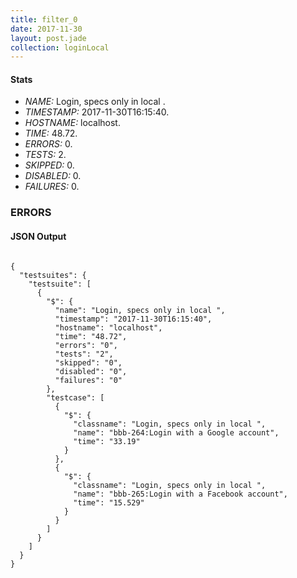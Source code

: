 ```yaml
---
title: filter_0
date: 2017-11-30
layout: post.jade
collection: loginLocal
---
```


#### Stats
- *NAME:* Login, specs only in local .
- *TIMESTAMP:* 2017-11-30T16:15:40.
- *HOSTNAME:* localhost.
- *TIME:* 48.72.
- *ERRORS:* 0.
- *TESTS:* 2.
- *SKIPPED:* 0.
- *DISABLED:* 0.
- *FAILURES:* 0.


### ERRORS


<h4>JSON Output</h4>
<pre><code class="language-json">
{
  "testsuites": {
    "testsuite": [
      {
        "$": {
          "name": "Login, specs only in local ",
          "timestamp": "2017-11-30T16:15:40",
          "hostname": "localhost",
          "time": "48.72",
          "errors": "0",
          "tests": "2",
          "skipped": "0",
          "disabled": "0",
          "failures": "0"
        },
        "testcase": [
          {
            "$": {
              "classname": "Login, specs only in local ",
              "name": "bbb-264:Login with a Google account",
              "time": "33.19"
            }
          },
          {
            "$": {
              "classname": "Login, specs only in local ",
              "name": "bbb-265:Login with a Facebook account",
              "time": "15.529"
            }
          }
        ]
      }
    ]
  }
}
</code></pre>